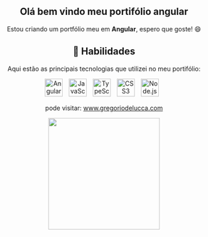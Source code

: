 <section align="center">
  <h1 align="center"> Olá bem vindo meu portifólio angular</h1>
<p>Estou criando um portfólio meu em <strong>Angular</strong>, espero que goste! 😄</p>
</section>

<section  align="center">
    <h1>🚀 Habilidades</h1>
    <p>Aqui estão as principais tecnologias que utilizei  no meu portifólio:</p>
    <p>
      <img src="https://cdn.jsdelivr.net/gh/devicons/devicon/icons/angularjs/angularjs-original.svg" title="Angular" alt="Angular" width="40" style="margin-right: 10px;"/>
      <img src="https://cdn.jsdelivr.net/gh/devicons/devicon/icons/javascript/javascript-original.svg" title="javascript" alt="JavaScript" width="40" style="margin-right: 10px;"/>
      <img src="https://cdn.jsdelivr.net/gh/devicons/devicon/icons/typescript/typescript-original.svg"  title="typescript" alt="TypeScript" width="40" style="margin-right: 10px;"/>
      <img src="https://cdn.jsdelivr.net/gh/devicons/devicon/icons/css3/css3-original.svg"  title="scss" alt="CSS3" width="40" style="margin-right: 10px;"/>
      <img src="https://cdn.jsdelivr.net/gh/devicons/devicon/icons/nodejs/nodejs-original.svg"  title="nodejs" alt="Node.js" width="40" style="margin-right: 10px;"/>
    </p>
  </section>
  
   <section align="center"> 
      <p> pode visitar: <a href="https://gregoriodelucca.vercel.app/">www.gregoriodelucca.com</a></p>
      <img src="https://mir-s3-cdn-cf.behance.net/project_modules/hd/5eeea355389655.59822ff824b72.gif" width="250px">     
   </section>
   </section>
 
